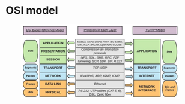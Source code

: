 # OSI model

<figure><img src="../../.gitbook/assets/image (262).png" alt=""><figcaption></figcaption></figure>
